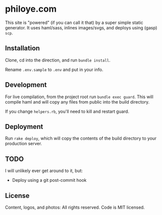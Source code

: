 # philoye.com
This site is "powered" (if you can call it that) by a super simple static generator. It uses haml/sass, inlines images/svgs, and deploys using (gasp) `scp`.

## Installation
Clone, cd into the direction, and run `bundle install`.

Rename `.env.sample` to `.env` and put in your info.

## Development
For live compilation, from the project root run `bundle exec guard`. This will compile haml and will copy any files from public into the build directory.

If you change `helpers.rb`, you'll need to kill and restart guard.

## Deployment
Run `rake deploy`, which will copy the contents of the build directory to your production server.

## TODO
I will unlikely ever get around to it, but:

* Deploy using a git post-commit hook

## License
Content, logos, and photos: All rights reserved.
Code is MIT licensed.

